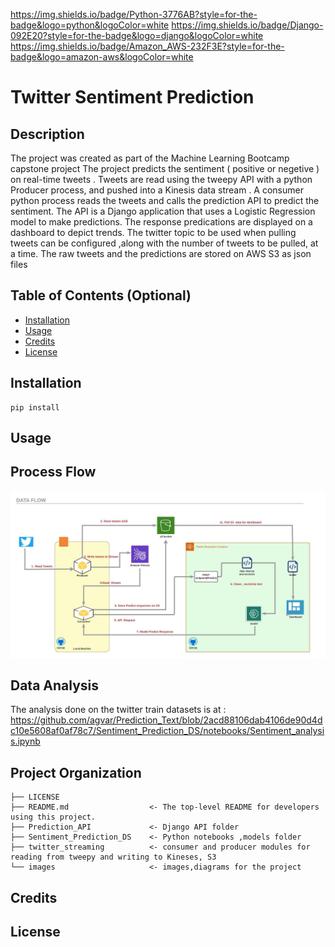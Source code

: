 https://img.shields.io/badge/Python-3776AB?style=for-the-badge&logo=python&logoColor=white https://img.shields.io/badge/Django-092E20?style=for-the-badge&logo=django&logoColor=white https://img.shields.io/badge/Amazon_AWS-232F3E?style=for-the-badge&logo=amazon-aws&logoColor=white

# Twitter Sentiment Prediction

## Description

The project was created as part of the Machine Learning Bootcamp capstone project
The project predicts the sentiment ( positive or negetive ) on real-time tweets . Tweets are read using the tweepy API with a python Producer process, and pushed into a Kinesis data stream . A consumer python process reads the tweets and calls the prediction API to predict the sentiment.
The API is a Django application that uses a Logistic Regression model to make predictions. The response predications are displayed on a dashboard to depict trends.
The twitter topic to be used when pulling tweets can be configured ,along with the number of tweets to be pulled, at a time.
The raw tweets and the predictions are stored on AWS S3 as json files

## Table of Contents (Optional)

- [Installation](#installation)
- [Usage](#usage)
- [Credits](#credits)
- [License](#license)

## Installation

    pip install

## Usage

## Process Flow

![Architecture Diagram](https://github.com/agvar/Prediction_Text/blob/master/images/capstone_project_architecture.jpeg)

## Data Analysis

The analysis done on the twitter train datasets is at : https://github.com/agvar/Prediction_Text/blob/2acd88106dab4106de90d4dc10e5608af0af78c7/Sentiment_Prediction_DS/notebooks/Sentiment_analysis.ipynb

## Project Organization

    ├── LICENSE
    ├── README.md                  <- The top-level README for developers using this project.
    ├── Prediction_API             <- Django API folder
    ├── Sentiment_Prediction_DS    <- Python notebooks ,models folder
    ├── twitter_streaming          <- consumer and producer modules for reading from tweepy and writing to Kineses, S3
    └── images                     <- images,diagrams for the project

## Credits

## License
